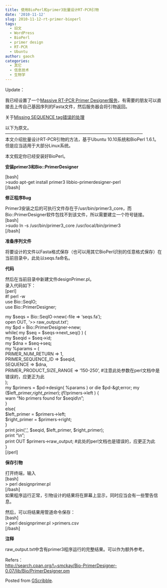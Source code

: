 ```yaml
---
title: 使用BioPerl和primer3批量设计RT-PCR引物
date: '2010-11-12'
slug: 2010-11-12-rt-primer-bioperl
tags:
  - 旧文
  - WordPress
  - BioPerl
  - primer design
  - RT-PCR
  - Ubuntu
author: gaoch
categories:
  - 其它
  - 信息技术
  - 生物学
---
```



Update：

我已经设置了一个[Massive RT-PCR Primer
Designer服务](http://tools.bio-spring.top/rtprimers.cgi)，有需要的朋友可以直接去上传自己基因序列的Fasta文件，然后服务器会将引物返回。

关于[Missing SEQUENCE
tag错误的处理](http://bio-spring.top/primer_error-missing-sequence-tag/)

以下为原文。  
———————————————————————————————–  
本文介绍批量设计RT-PCR引物的方法，基于Ubuntu 10.10系统和BioPerl
1.6.1。但是应当适用于大部分Linux系统。

本文假定你已经安装好BioPerl。

**安装primer3和Bio::PrimerDesigner**

\[bash\]  
&gt;sudo apt-get install primer3 libbio-primerdesigner-perl  
\[/bash\]

**修正程序Bug**

Primer3安装之后的可执行文件存在于/usr/bin/primer3\_core，而Bio::PrimerDesigner软件包找不到该文件，所以需要建立一个符号链接。  
\[bash\]  
&gt;sudo ln -s /usr/bin/primer3\_core /usr/local/bin/primer3  
\[/bash\]

**准备序列文件**

将要设计的文件以Fasta格式保存（也可以用其它BioPerl识别的任意格式保存）在当前目录中，此处以seqs.fa命名。

**代码**

然后在当前目录中新建文件designPrimer.pl。  
录入代码如下：  
\[perl\]  
\#! perl -w  
use Bio::SeqIO;  
use Bio::PrimerDesigner;

my $seqs = Bio::SeqIO-&gt;new(-file =&gt; ‘seqs.fa’);  
open OUT, ‘&gt;&gt; raw\_output.txt’;  
my $pd = Bio::PrimerDesigner-&gt;new;  
while( my $seq = $seqs-&gt;next\_seq() ) {  
my $seqid = $seq-&gt;id;  
my $dna = $seq-&gt;seq;  
my %params = (  
PRIMER\_NUM\_RETURN =&gt; 1,  
PRIMER\_SEQUENCE\_ID =&gt; $seqid,  
SEQUENCE =&gt; $dna,  
PRIMER\_PRODUCT\_SIZE\_RANGE =&gt; ‘150-250’,
\#注意此处参数在perl文档中是错误的，应更正为此  
);  
my $primers = $pd-&gt;design( %params ) or die $pd-&gt;error;  
my ($left\_primer,$right\_primer);  
if ( !$primers-&gt;left ) {  
warn “No primers found for $seqid\\n”;  
}  
else{  
$left\_primer = $primers-&gt;left;  
$right\_primer = $primers-&gt;right;  
}  
print join(‘,’, $seqid, $left\_primer, $right\_primer);  
print “\\n”;  
print OUT $primers-&gt;raw\_output;
\#此处的perl文档也是错误的，应更正为此  
}  
\[/perl\]

**保存引物**

打开终端，输入  
\[bash\]  
&gt; perl designprimer.pl  
\[/bash\]  
如果程序运行正常，引物设计的结果将在屏幕上显示，同时应当会有一些警告信息。

然后，可以将结果用管道命令保存：  
\[bash\]  
&gt; perl designprimer.pl &gt;primers.csv  
\[/bash\]

**注释**

raw\_output.txt中含有primer3程序运行的完整结果。可以作为额外参考。

Refers：  
http://search.cpan.org/\~smckay/Bio-PrimerDesigner-0.07/lib/Bio/PrimerDesigner.pm

Posted from [GScribble](http://sourceforge.net/projects/gscribble/).
